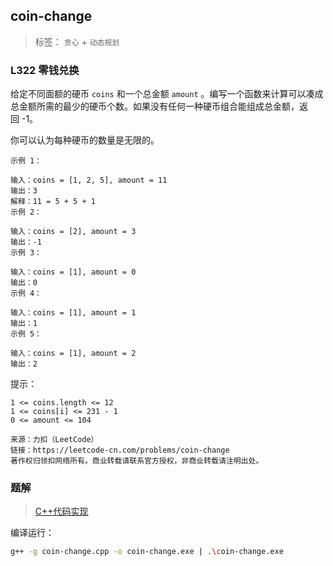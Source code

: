 coin-change
-----

>   标签： `贪心` + `动态规划`

### L322 零钱兑换

给定不同面额的硬币 `coins` 和一个总金额 `amount` 。编写一个函数来计算可以凑成总金额所需的最少的硬币个数。如果没有任何一种硬币组合能组成总金额，返回 -1。

你可以认为每种硬币的数量是无限的。

```
示例 1：

输入：coins = [1, 2, 5], amount = 11
输出：3 
解释：11 = 5 + 5 + 1
示例 2：

输入：coins = [2], amount = 3
输出：-1
示例 3：

输入：coins = [1], amount = 0
输出：0
示例 4：

输入：coins = [1], amount = 1
输出：1
示例 5：

输入：coins = [1], amount = 2
输出：2
```

提示：

```
1 <= coins.length <= 12
1 <= coins[i] <= 231 - 1
0 <= amount <= 104
```

>
    来源：力扣（LeetCode）
    链接：https://leetcode-cn.com/problems/coin-change
    著作权归领扣网络所有。商业转载请联系官方授权，非商业转载请注明出处。


### 题解

>   [C++代码实现](coin-change.cpp)

编译运行：

```bash
g++ -g coin-change.cpp -o coin-change.exe | .\coin-change.exe
```